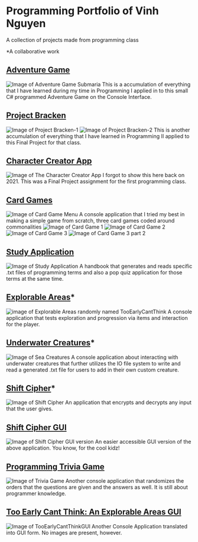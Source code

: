 # Programming Portfolio of Vinh Nguyen
A collection of projects made from programming class

*A collaborative work

## [Adventure Game](https://github.com/VN-That1Guy/AdventureGame-Submaria)
![Image of Adventure Game Submaria](https://raw.githubusercontent.com/VN-That1Guy/VN-That1Guy.github.io/1aa3d6dd764c970de1d180f18985adc0c09d08a7/images/AdventureGame.jpg)
This is a accumulation of everything that I have learned during my time in Programming I applied in to this small C# programmed Adventure Game on the Console Interface.

## [Project Bracken](https://github.com/VN-That1Guy/VN-BrackenCave-WPF)
![Image of Project Bracken-1](https://raw.githubusercontent.com/VN-That1Guy/VN-That1Guy.github.io/refs/heads/main/images/Screenshot%202024-12-05%20002919.png)
![Image of Project Bracken-2](https://raw.githubusercontent.com/VN-That1Guy/VN-That1Guy.github.io/refs/heads/main/images/Screenshot%202024-12-05%20003738.png)
This is another accumulation of everything that I have learned in Programming II applied to this Final Project for that class.

## [Character Creator App](https://github.com/VN-That1Guy/Character_Creator_App)
![Image of The Character Creator App](https://raw.githubusercontent.com/VN-That1Guy/VN-That1Guy.github.io/refs/heads/main/images/Screenshot%202024-12-06%20001229.png)
I forgot to show this here back on 2021. This was a Final Project assignment for the first programming class.

## [Card Games](https://github.com/VN-That1Guy/VN-CardGames)
![Image of Card Game Menu](https://raw.githubusercontent.com/VN-That1Guy/VN-That1Guy.github.io/refs/heads/main/images/Screenshot%202024-12-06%20000318.png)
A console application that I tried my best in making a simple game from scratch, three card games coded around commonalities
![Image of Card Game 1](https://raw.githubusercontent.com/VN-That1Guy/VN-That1Guy.github.io/refs/heads/main/images/Screenshot%202024-12-06%20000338.png)
![Image of Card Game 2](https://raw.githubusercontent.com/VN-That1Guy/VN-That1Guy.github.io/refs/heads/main/images/Screenshot%202024-12-06%20000349.png)
![Image of Card Game 3](https://raw.githubusercontent.com/VN-That1Guy/VN-That1Guy.github.io/refs/heads/main/images/Screenshot%202024-12-06%20000407.png)
![Image of Card Game 3 part 2](https://raw.githubusercontent.com/VN-That1Guy/VN-That1Guy.github.io/refs/heads/main/images/Screenshot%202024-12-06%20000416.png)

## [Study Application](https://github.com/VN-That1Guy/VN-ProgrammingStudyApplicationFinal)
![Image of Study Application](https://raw.githubusercontent.com/VN-That1Guy/VN-That1Guy.github.io/1aa3d6dd764c970de1d180f18985adc0c09d08a7/images/StudyApplication.jpg)
A handbook that generates and reads specific .txt files of programming terms and also a pop quiz application for those terms at the same time.

## [Explorable Areas](https://github.com/VN-That1Guy/AreaExploration-ToEarlyICantThink)*
![image of Explorable Areas randomly named TooEarlyCantThink](https://raw.githubusercontent.com/VN-That1Guy/VN-That1Guy.github.io/1aa3d6dd764c970de1d180f18985adc0c09d08a7/images/ExplorableAreas.jpg)
A console application that tests exploration and progression via items and interaction for the player.

## [Underwater Creatures](https://github.com/VN-That1Guy/CreaturesOfTheSeaWithJSON)*
![Image of Sea Creatures](https://raw.githubusercontent.com/VN-That1Guy/VN-That1Guy.github.io/1aa3d6dd764c970de1d180f18985adc0c09d08a7/images/SeaCreatures.jpg)
A console application about interacting with underwater creatures that further utilizes the IO file system to write and read a generated .txt file for users to add in their own custom creature.

## [Shift Cipher](https://github.com/VN-That1Guy/SubstitutionCipher)*
![Image of Shift Cipher](https://raw.githubusercontent.com/VN-That1Guy/VN-That1Guy.github.io/1aa3d6dd764c970de1d180f18985adc0c09d08a7/images/ShiftCypher.jpg)
An application that encrypts and decrypts any input that the user gives.

## [Shift Cipher GUI](https://github.com/VN-That1Guy/SubstitutionCipherGUI)
![Image of Shift Cipher GUI version](https://raw.githubusercontent.com/VN-That1Guy/VN-That1Guy.github.io/main/images/SubstitutionCipherGUI.png)
An easier accessible GUI version of the above application. You know, for the cool kidz!

## [Programming Trivia Game](https://github.com/VN-That1Guy/ProgrammingTriviaApplication)
![Image of Trivia Game](https://raw.githubusercontent.com/VN-That1Guy/VN-That1Guy.github.io/1aa3d6dd764c970de1d180f18985adc0c09d08a7/images/TriviaGame.jpg)
Another console application that randomizes the orders that the questions are given and the answers as well. It is still about programmer knowledge.

## [Too Early Cant Think: An Explorable Areas GUI](https://github.com/VN-That1Guy/TooEarlyCantThinkGUI)
![Image of TooEarlyCantThinkGUI](https://raw.githubusercontent.com/VN-That1Guy/VN-That1Guy.github.io/main/images/TooEarlyCantThinkGUI.png)
Another Console Application translated into GUI form. No images are present, however.
